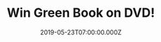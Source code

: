 ---
campaign-uuid: "c-da5dae4e-b0f0-4cc4-9c59-026dbd6fb448"
type: "Competition"
category: "Entertainment"
date: "2019-05-23T07:00:00.000Z"
end-date: "2019-06-23T23:59:00.000Z"
disable-form: false
is_promoted: false
has_entry_page: true
title: "Win Green Book on DVD!"
competition-description: "<p>We have on our hands the Academy Award for Best Picture:\
  \ Green Book to give away to one lucky member. Green Book tells the heart-warming\
  \ true story of Tony Lip working-class Italian-American bouncer who takes on a job\
  \ as a chauffeur for Dr. Don Shirley, a world-class Black pianist.</p>\n<p>Want\
  \ to know more…? Click below for a chance to win.</p>\n"
hero-header: "Win Green Book on DVD!"
terms-confirmation: "N/A"
banner-img: "https://assets.expresslyapp.com/asset-77f41476-76db-4373-9320-84c0d53fda14.jpg"
logo-left-href: "aaa.nme.com"
logo-left-image: "https://assets.expresslyapp.com/asset-861373b1-09c3-44d2-a4a7-0ae58b7dc5fb.jpg"
logo-left-title: "NME AAA"
bg-image-hero: "https://assets.expresslyapp.com/asset-4b8fca20-4920-4ce5-b5c7-046dd2caa129.jpg"
bg-image-first: "https://assets.expresslyapp.com/asset-fd8fd977-280f-4f5b-8f95-2bbb11c44801.jpg"
section1-content: "<p>Set in America in 1962, Green Book tells the heart-warming true\
  \ story of Tony Lip (Viggo Mortensen), a working-class Italian-American bouncer\
  \ who takes on a job as a chauffeur for Dr. Don Shirley (Mahershala Ali), a world-class\
  \ Black pianist. The mismatched pair embark on a two-month tour of concert venues\
  \ in the racially charged deep south and discover they’re on the road to a meaningful\
  \ and unique friendship.</p>\n<p>Enter the form below for a chance to win Green\
  \ Book now!</p>\n<p>Good luck!</p>\n"
entry-title: "Win Green Book on DVD!"
entry-content: "<p>Enter the draw to win Green Book on DVD by completing the form\
  \ below before 23:59 on the 23rd  of June  2019.</p>\n"
has-winner: false
prize-description: "Green Book on DVD."
special-conditions: "Multiple entries are allowed up to one every day.\r\nThis competition\
  \ is also available on: http://club.expressly.io/competitons/green-book-dvd-giveaway"
country-restrictions:
- "GB"
---